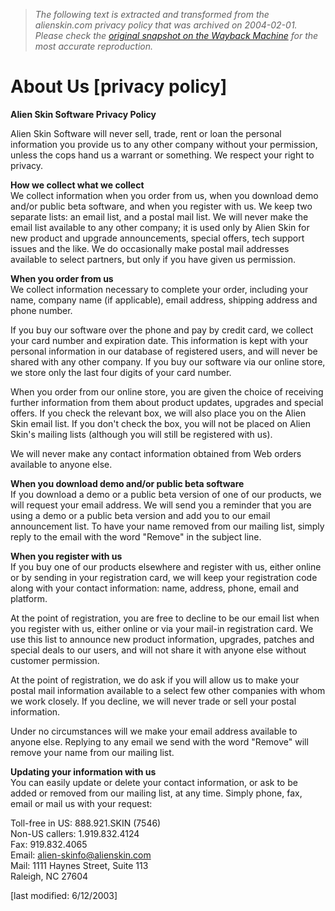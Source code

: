 > *The following text is extracted and transformed from the alienskin.com privacy policy that was archived on 2004-02-01. Please check the [original snapshot on the Wayback Machine](https://web.archive.org/web/20040201231925id_/http%3A//www.alienskin.com/about_us/privacy.html) for the most accurate reproduction.*

# About Us [privacy policy]

**Alien Skin Software Privacy Policy**

Alien Skin Software will never sell, trade, rent or loan the personal information you provide us to any other company without your permission, unless the cops hand us a warrant or something. We respect your right to privacy. 

**How we collect what we collect**  
We collect information when you order from us, when you download demo and/or public beta software, and when you register with us. We keep two separate lists: an email list, and a postal mail list. We will never make the email list available to any other company; it is used only by Alien Skin for new product and upgrade announcements, special offers, tech support issues and the like. We do occasionally make postal mail addresses available to select partners, but only if you have given us permission. 

**When you order from us**  
We collect information necessary to complete your order, including your name, company name (if applicable), email address, shipping address and phone number. 

If you buy our software over the phone and pay by credit card, we collect your card number and expiration date. This information is kept with your personal information in our database of registered users, and will never be shared with any other company. If you buy our software via our online store, we store only the last four digits of your card number. 

When you order from our online store, you are given the choice of receiving further information from them about product updates, upgrades and special offers. If you check the relevant box, we will also place you on the Alien Skin email list. If you don't check the box, you will not be placed on Alien Skin's mailing lists (although you will still be registered with us). 

We will never make any contact information obtained from Web orders available to anyone else. 

**When you download demo and/or public beta software**  
If you download a demo or a public beta version of one of our products, we will request your email address. We will send you a reminder that you are using a demo or a public beta version and add you to our email announcement list. To have your name removed from our mailing list, simply reply to the email with the word "Remove" in the subject line. 

**When you register with us**  
If you buy one of our products elsewhere and register with us, either online or by sending in your registration card, we will keep your registration code along with your contact information: name, address, phone, email and platform. 

At the point of registration, you are free to decline to be our email list when you register with us, either online or via your mail-in registration card. We use this list to announce new product information, upgrades, patches and special deals to our users, and will not share it with anyone else without customer permission. 

At the point of registration, we do ask if you will allow us to make your postal mail information available to a select few other companies with whom we work closely. If you decline, we will never trade or sell your postal information. 

Under no circumstances will we make your email address available to anyone else. Replying to any email we send with the word "Remove" will remove your name from our mailing list. 

**Updating your information with us**  
You can easily update or delete your contact information, or ask to be added or removed from our mailing list, at any time. Simply phone, fax, email or mail us with your request:  


Toll-free in US: 888.921.SKIN (7546)  
Non-US callers: 1.919.832.4124  
Fax: 919.832.4065  
Email: [alien-skinfo@alienskin.com](mailto:alien-skinfo@alienskin.com)  
Mail: 1111 Haynes Street, Suite 113  
Raleigh, NC 27604 


[last modified: 6/12/2003] 
